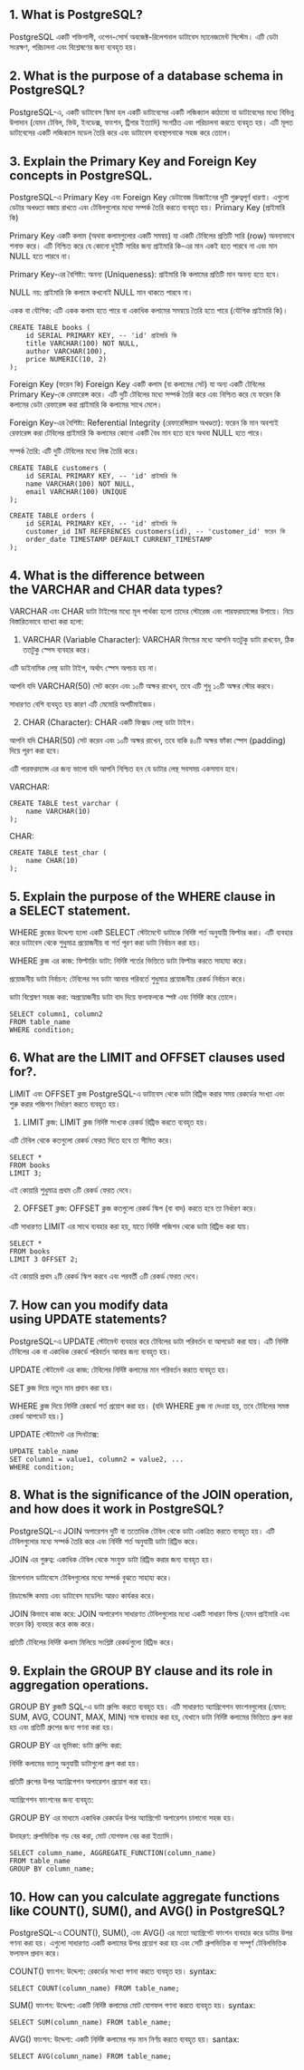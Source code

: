 ## 1. What is PostgreSQL?

PostgreSQL একটি শক্তিশালী, ওপেন-সোর্স অবজেক্ট-রিলেশনাল ডাটাবেস ম্যানেজমেন্ট সিস্টেম। এটি ডেটা সংরক্ষণ, পরিচালনা এবং বিশ্লেষণের জন্য ব্যবহৃত হয়।

## 2. What is the purpose of a database schema in PostgreSQL?

PostgreSQL-এ, একটি ডাটাবেস স্কিমা হল একটি ডাটাবেসের একটি লজিক্যাল কাঠামো যা ডাটাবেসের মধ্যে বিভিন্ন উপাদান (যেমন টেবিল, ভিউ, ইনডেক্স, ফাংশন, ট্রিগার ইত্যাদি) সংগঠিত এবং পরিচালনা করতে ব্যবহৃত হয়। এটি মূলত ডাটাবেসের একটি লজিক্যাল মডেল তৈরি করে এবং ডাটাবেস ব্যবস্থাপনাকে সহজ করে তোলে।

## 3. Explain the Primary Key and Foreign Key concepts in PostgreSQL.

PostgreSQL-এ Primary Key এবং Foreign Key ডেটাবেজ ডিজাইনের দুটি গুরুত্বপূর্ণ ধারণা। এগুলো ডেটার অখণ্ডতা বজায় রাখতে এবং টেবিলগুলোর মধ্যে সম্পর্ক তৈরি করতে ব্যবহৃত হয়।
Primary Key (প্রাইমারি কি)

Primary Key একটি কলাম (অথবা কলামগুলোর একটি সমন্বয়) যা একটি টেবিলের প্রতিটি সারি (row) অনন্যভাবে শনাক্ত করে। এটি নিশ্চিত করে যে কোনো দুইটি সারির জন্য প্রাইমারি কি-এর মান একই হতে পারবে না এবং মান NULL হতে পারবে না।

Primary Key-এর বৈশিষ্ট্য:
অনন্য (Uniqueness): প্রাইমারি কি কলামের প্রতিটি মান অনন্য হতে হবে।

NULL নয়: প্রাইমারি কি কলামে কখনোই NULL মান থাকতে পারবে না।

একক বা যৌগিক: এটি একক কলাম হতে পারে বা একাধিক কলামের সমন্বয়ে তৈরি হতে পারে (যৌগিক প্রাইমারি কি)।

```
CREATE TABLE books (
    id SERIAL PRIMARY KEY, -- 'id' প্রাইমারি কি
    title VARCHAR(100) NOT NULL,
    author VARCHAR(100),
    price NUMERIC(10, 2)
);
```

Foreign Key (ফরেন কি)
Foreign Key একটি কলাম (বা কলামের সেট) যা অন্য একটি টেবিলের Primary Key-কে রেফারেন্স করে। এটি দুটি টেবিলের মধ্যে সম্পর্ক তৈরি করে এবং নিশ্চিত করে যে ফরেন কি কলামের ডেটা রেফারেন্স করা প্রাইমারি কি কলামের সাথে মেলে।

Foreign Key-এর বৈশিষ্ট্য:
Referential Integrity (রেফারেন্সিয়াল অখণ্ডতা): ফরেন কি মান অবশ্যই রেফারেন্স করা টেবিলের প্রাইমারি কি কলামের কোনো একটি বৈধ মান হতে হবে অথবা NULL হতে পারে।

সম্পর্ক তৈরি: এটি দুটি টেবিলের মধ্যে লিঙ্ক তৈরি করে।

```
CREATE TABLE customers (
    id SERIAL PRIMARY KEY, -- 'id' প্রাইমারি কি
    name VARCHAR(100) NOT NULL,
    email VARCHAR(100) UNIQUE
);

CREATE TABLE orders (
    id SERIAL PRIMARY KEY, -- 'id' প্রাইমারি কি
    customer_id INT REFERENCES customers(id), -- 'customer_id' ফরেন কি
    order_date TIMESTAMP DEFAULT CURRENT_TIMESTAMP
);
```

## 4.  What is the difference between the VARCHAR and CHAR data types?

VARCHAR এবং CHAR ডাটা টাইপের মধ্যে মূল পার্থক্য হলো তাদের স্টোরেজ এবং পারফরম্যান্সের উপায়ে। নিচে বিস্তারিতভাবে ব্যাখ্যা করা হলো:

1. VARCHAR (Variable Character):
VARCHAR ফিল্ডের মধ্যে আপনি যতটুকু ডাটা রাখবেন, ঠিক ততটুকু স্পেস ব্যবহার করে।

এটি ডাইনামিক লেন্থ ডাটা টাইপ, অর্থাৎ স্পেস অপচয় হয় না।

আপনি যদি VARCHAR(50) সেট করেন এবং ১০টি অক্ষর রাখেন, তবে এটি শুধু ১০টি অক্ষর স্টোর করবে।

সাধারণত বেশি ব্যবহৃত হয় কারণ এটি মেমোরি অপটিমাইজড।

2. CHAR (Character):
CHAR একটি ফিক্সড লেন্থ ডাটা টাইপ।

আপনি যদি CHAR(50) সেট করেন এবং ১০টি অক্ষর রাখেন, তবে বাকি ৪০টি অক্ষর ফাঁকা স্পেস (padding) দিয়ে পূরণ করা হবে।

এটি পারফরম্যান্স এর জন্য ভালো যদি আপনি নিশ্চিত হন যে ডাটার লেন্থ সবসময় একসমান হবে।

VARCHAR:
```
CREATE TABLE test_varchar (
    name VARCHAR(10)
);
```

CHAR:
```
CREATE TABLE test_char (
    name CHAR(10)
);
```

## 5. Explain the purpose of the WHERE clause in a SELECT statement.

WHERE ক্লজের উদ্দেশ্য হলো একটি SELECT স্টেটমেন্টে ডাটাকে নির্দিষ্ট শর্ত অনুযায়ী ফিল্টার করা। এটি ব্যবহার করে ডাটাবেস থেকে শুধুমাত্র প্রয়োজনীয় বা শর্ত পূরণ করা ডাটা নির্বাচন করা হয়।

WHERE ক্লজ এর কাজ:
ফিল্টারিং ডাটা: নির্দিষ্ট শর্তের ভিত্তিতে ডাটা ফিল্টার করতে সাহায্য করে।

প্রয়োজনীয় ডাটা নির্বাচন: টেবিলের সব ডাটা আনার পরিবর্তে শুধুমাত্র প্রয়োজনীয় রেকর্ড নির্বাচন করে।

ডাটা বিশ্লেষণ সহজ করা: অপ্রয়োজনীয় ডাটা বাদ দিয়ে ফলাফলকে স্পষ্ট এবং নির্দিষ্ট করে তোলে।

```
SELECT column1, column2
FROM table_name
WHERE condition;
```

## 6. What are the LIMIT and OFFSET clauses used for?.

LIMIT এবং OFFSET ক্লজ PostgreSQL-এ ডাটাবেস থেকে ডাটা রিট্রিভ করার সময় রেকর্ডের সংখ্যা এবং শুরু করার পজিশন নির্ধারণ করতে ব্যবহৃত হয়।

1. LIMIT ক্লজ:
LIMIT ক্লজ নির্দিষ্ট সংখ্যক রেকর্ড রিট্রিভ করতে ব্যবহৃত হয়।

এটি টেবিল থেকে কতগুলো রেকর্ড ফেরত দিতে হবে তা সীমিত করে।

```
SELECT * 
FROM books
LIMIT 3;
```
এই কোয়ারি শুধুমাত্র প্রথম ৩টি রেকর্ড ফেরত দেবে।

2. OFFSET ক্লজ:
OFFSET ক্লজ কতগুলো রেকর্ড স্কিপ (বা বাদ) করতে হবে তা নির্ধারণ করে।

এটি সাধারণত LIMIT এর সাথে ব্যবহার করা হয়, যাতে নির্দিষ্ট পজিশন থেকে ডাটা রিট্রিভ করা যায়।

```
SELECT * 
FROM books
LIMIT 3 OFFSET 2;
```
এই কোয়ারি প্রথম ২টি রেকর্ড স্কিপ করবে এবং পরবর্তী ৩টি রেকর্ড ফেরত দেবে।

## 7. How can you modify data using UPDATE statements?

PostgreSQL-এ UPDATE স্টেটমেন্ট ব্যবহার করে টেবিলের ডাটা পরিবর্তন বা আপডেট করা যায়। এটি নির্দিষ্ট টেবিলের এক বা একাধিক রেকর্ডে পরিবর্তন আনার জন্য ব্যবহৃত হয়।

UPDATE স্টেটমেন্ট এর কাজ:
টেবিলের নির্দিষ্ট কলামের মান পরিবর্তন করতে ব্যবহৃত হয়।

SET ক্লজ দিয়ে নতুন মান প্রদান করা হয়।

WHERE ক্লজ দিয়ে নির্দিষ্ট রেকর্ডে শর্ত প্রয়োগ করা হয়। (যদি WHERE ক্লজ না দেওয়া হয়, তবে টেবিলের সমস্ত রেকর্ড আপডেট হয়।)

UPDATE স্টেটমেন্ট এর সিনট্যাক্স:
```
UPDATE table_name
SET column1 = value1, column2 = value2, ...
WHERE condition;
```

## 8. What is the significance of the JOIN operation, and how does it work in PostgreSQL?

PostgreSQL-এ JOIN অপারেশন দুটি বা ততোধিক টেবিল থেকে ডাটা একত্রিত করতে ব্যবহৃত হয়। এটি টেবিলগুলোর মধ্যে সম্পর্ক তৈরি করে এবং নির্দিষ্ট শর্ত অনুযায়ী ডাটা রিট্রিভ করে।

JOIN এর গুরুত্ব:
একাধিক টেবিল থেকে সংযুক্ত ডাটা রিট্রিভ করার জন্য ব্যবহৃত হয়।

রিলেশনাল ডাটাবেসে টেবিলগুলোর মধ্যে সম্পর্ক বুঝতে সাহায্য করে।

রিডান্ডেন্সি কমায় এবং ডাটাবেস মডেলিং আরও কার্যকর করে।

JOIN কিভাবে কাজ করে:
JOIN অপারেশন সাধারণত টেবিলগুলোর মধ্যে একটি সাধারণ ফিল্ড (যেমন প্রাইমারি এবং ফরেন কি) ব্যবহার করে কাজ করে।

প্রতিটি টেবিলের নির্দিষ্ট কলাম মিলিয়ে সংশ্লিষ্ট রেকর্ডগুলো রিট্রিভ করে।

## 9. Explain the GROUP BY clause and its role in aggregation operations.

GROUP BY ক্লজটি SQL-এ ডাটা গ্রুপিং করতে ব্যবহৃত হয়। এটি সাধারণত অ্যাগ্রিগেশন ফাংশনগুলোর (যেমন: SUM, AVG, COUNT, MAX, MIN) সঙ্গে ব্যবহার করা হয়, যেখানে ডাটা নির্দিষ্ট কলামের ভিত্তিতে গ্রুপ করা হয় এবং প্রতিটি গ্রুপের জন্য গণনা করা হয়।

GROUP BY এর ভূমিকা:
ডাটা গ্রুপিং করা:

নির্দিষ্ট কলামের ভ্যালু অনুযায়ী ডাটাগুলো গ্রুপ করা হয়।

প্রতিটি গ্রুপের উপর অ্যাগ্রিগেশন অপারেশন প্রয়োগ করা হয়।

অ্যাগ্রিগেশন ফাংশনের জন্য ব্যবহৃত:

GROUP BY এর মাধ্যমে একাধিক রেকর্ডের উপর অ্যাগ্রিগেট অপারেশন চালানো সহজ হয়।

উদাহরণ: গ্রুপভিত্তিক গড় বের করা, মোট যোগফল বের করা ইত্যাদি।

```
SELECT column_name, AGGREGATE_FUNCTION(column_name)
FROM table_name
GROUP BY column_name;
```

## 10. How can you calculate aggregate functions like COUNT(), SUM(), and AVG() in PostgreSQL?

PostgreSQL-এ COUNT(), SUM(), এবং AVG() এর মতো অ্যাগ্রিগেট ফাংশন ব্যবহার করে ডাটার উপর গণনা করা হয়। এগুলো সাধারণত একটি কলামের উপর প্রয়োগ করা হয় এবং সেটি গ্রুপভিত্তিক বা সম্পূর্ণ টেবিলভিত্তিক ফলাফল প্রদান করে।

COUNT() ফাংশন:
উদ্দেশ্য: রেকর্ডের সংখ্যা গণনা করতে ব্যবহৃত হয়।
syntax:
```
SELECT COUNT(column_name) FROM table_name;
```

SUM() ফাংশন:
উদ্দেশ্য: একটি নির্দিষ্ট কলামের মোট যোগফল গণনা করতে ব্যবহৃত হয়।
syntax:
```
SELECT SUM(column_name) FROM table_name;
```

AVG() ফাংশন:
উদ্দেশ্য: একটি নির্দিষ্ট কলামের গড় মান নির্ণয় করতে ব্যবহৃত হয়।
santax:
```
SELECT AVG(column_name) FROM table_name;
```
